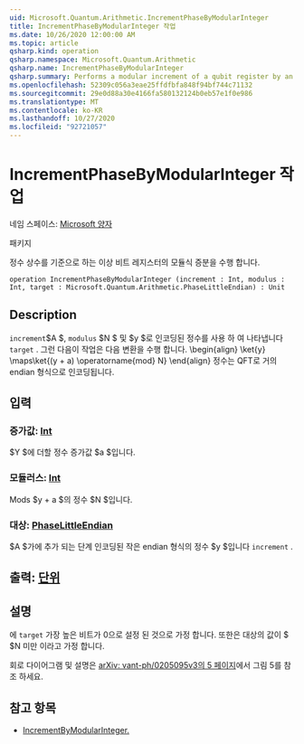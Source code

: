 ```yaml
---
uid: Microsoft.Quantum.Arithmetic.IncrementPhaseByModularInteger
title: IncrementPhaseByModularInteger 작업
ms.date: 10/26/2020 12:00:00 AM
ms.topic: article
qsharp.kind: operation
qsharp.namespace: Microsoft.Quantum.Arithmetic
qsharp.name: IncrementPhaseByModularInteger
qsharp.summary: Performs a modular increment of a qubit register by an integer constant.
ms.openlocfilehash: 52309c056a3eae25ffdfbfa848f94bf744c71132
ms.sourcegitcommit: 29e0d88a30e4166fa580132124b0eb57e1f0e986
ms.translationtype: MT
ms.contentlocale: ko-KR
ms.lasthandoff: 10/27/2020
ms.locfileid: "92721057"
---
```

# <a name="incrementphasebymodularinteger-operation"></a>IncrementPhaseByModularInteger 작업

네임 스페이스: [Microsoft 양자](xref:Microsoft.Quantum.Arithmetic)

패키지 [](https://nuget.org/packages/)


정수 상수를 기준으로 하는 이상 비트 레지스터의 모듈식 증분을 수행 합니다.

```qsharp
operation IncrementPhaseByModularInteger (increment : Int, modulus : Int, target : Microsoft.Quantum.Arithmetic.PhaseLittleEndian) : Unit
```


## <a name="description"></a>Description

`increment`$A $, `modulus` $N $ 및 $y $로 인코딩된 정수를 사용 하 여 나타냅니다 `target` .
그런 다음이 작업은 다음 변환을 수행 합니다. \begin{align} \ket{y} \maps\ket{(y + a) \operatorname{mod} N} \end{align} 정수는 QFT로 거의 endian 형식으로 인코딩됩니다.

## <a name="input"></a>입력

### <a name="increment--int"></a>증가값: [Int](xref:microsoft.quantum.lang-ref.int)

$Y $에 더할 정수 증가값 $a $입니다.


### <a name="modulus--int"></a>모듈러스: [Int](xref:microsoft.quantum.lang-ref.int)

Mods $y + a $의 정수 $N $입니다.


### <a name="target--phaselittleendian"></a>대상: [PhaseLittleEndian](xref:Microsoft.Quantum.Arithmetic.PhaseLittleEndian)

$A $가에 추가 되는 단계 인코딩된 작은 endian 형식의 정수 $y $입니다 `increment` .



## <a name="output--unit"></a>출력: [단위](xref:microsoft.quantum.lang-ref.unit)



## <a name="remarks"></a>설명

에 `target` 가장 높은 비트가 0으로 설정 된 것으로 가정 합니다.
또한은 대상의 값이 $ $N 미만 이라고 가정 합니다.

회로 다이어그램 및 설명은 [arXiv: vant-ph/0205095v3의 5 페이지](https://arxiv.org/pdf/quant-ph/0205095v3.pdf#page=5)에서 그림 5를 참조 하세요.

## <a name="see-also"></a>참고 항목

- [IncrementByModularInteger.](xref:Microsoft.Quantum.Arithmetic.IncrementByModularInteger)